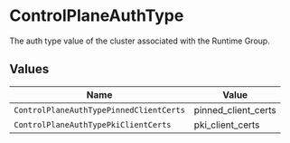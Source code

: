 # ControlPlaneAuthType

The auth type value of the cluster associated with the Runtime Group.


## Values

| Name                                    | Value                                   |
| --------------------------------------- | --------------------------------------- |
| `ControlPlaneAuthTypePinnedClientCerts` | pinned_client_certs                     |
| `ControlPlaneAuthTypePkiClientCerts`    | pki_client_certs                        |
